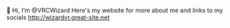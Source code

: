 👋 Hi, I’m @VRCWizard
Here's my website for more about me and links to my socials http://wizardvr.great-site.net
